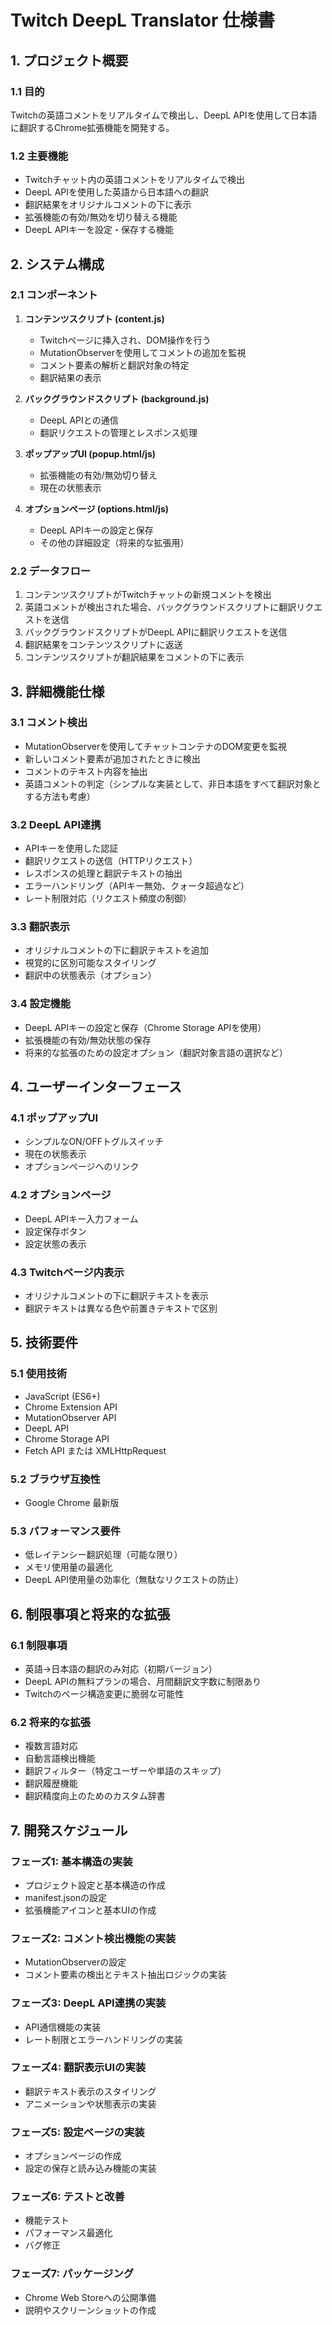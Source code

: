 # Twitch DeepL Translator 仕様書

## 1. プロジェクト概要

### 1.1 目的
Twitchの英語コメントをリアルタイムで検出し、DeepL APIを使用して日本語に翻訳するChrome拡張機能を開発する。

### 1.2 主要機能
- Twitchチャット内の英語コメントをリアルタイムで検出
- DeepL APIを使用した英語から日本語への翻訳
- 翻訳結果をオリジナルコメントの下に表示
- 拡張機能の有効/無効を切り替える機能
- DeepL APIキーを設定・保存する機能

## 2. システム構成

### 2.1 コンポーネント
1. **コンテンツスクリプト (content.js)**
   - Twitchページに挿入され、DOM操作を行う
   - MutationObserverを使用してコメントの追加を監視
   - コメント要素の解析と翻訳対象の特定
   - 翻訳結果の表示

2. **バックグラウンドスクリプト (background.js)**
   - DeepL APIとの通信
   - 翻訳リクエストの管理とレスポンス処理

3. **ポップアップUI (popup.html/js)**
   - 拡張機能の有効/無効切り替え
   - 現在の状態表示

4. **オプションページ (options.html/js)**
   - DeepL APIキーの設定と保存
   - その他の詳細設定（将来的な拡張用）

### 2.2 データフロー
1. コンテンツスクリプトがTwitchチャットの新規コメントを検出
2. 英語コメントが検出された場合、バックグラウンドスクリプトに翻訳リクエストを送信
3. バックグラウンドスクリプトがDeepL APIに翻訳リクエストを送信
4. 翻訳結果をコンテンツスクリプトに返送
5. コンテンツスクリプトが翻訳結果をコメントの下に表示

## 3. 詳細機能仕様

### 3.1 コメント検出
- MutationObserverを使用してチャットコンテナのDOM変更を監視
- 新しいコメント要素が追加されたときに検出
- コメントのテキスト内容を抽出
- 英語コメントの判定（シンプルな実装として、非日本語をすべて翻訳対象とする方法も考慮）

### 3.2 DeepL API連携
- APIキーを使用した認証
- 翻訳リクエストの送信（HTTPリクエスト）
- レスポンスの処理と翻訳テキストの抽出
- エラーハンドリング（APIキー無効、クォータ超過など）
- レート制限対応（リクエスト頻度の制御）

### 3.3 翻訳表示
- オリジナルコメントの下に翻訳テキストを追加
- 視覚的に区別可能なスタイリング
- 翻訳中の状態表示（オプション）

### 3.4 設定機能
- DeepL APIキーの設定と保存（Chrome Storage APIを使用）
- 拡張機能の有効/無効状態の保存
- 将来的な拡張のための設定オプション（翻訳対象言語の選択など）

## 4. ユーザーインターフェース

### 4.1 ポップアップUI
- シンプルなON/OFFトグルスイッチ
- 現在の状態表示
- オプションページへのリンク

### 4.2 オプションページ
- DeepL APIキー入力フォーム
- 設定保存ボタン
- 設定状態の表示

### 4.3 Twitchページ内表示
- オリジナルコメントの下に翻訳テキストを表示
- 翻訳テキストは異なる色や前置きテキストで区別

## 5. 技術要件

### 5.1 使用技術
- JavaScript (ES6+)
- Chrome Extension API
- MutationObserver API
- DeepL API
- Chrome Storage API
- Fetch API または XMLHttpRequest

### 5.2 ブラウザ互換性
- Google Chrome 最新版

### 5.3 パフォーマンス要件
- 低レイテンシー翻訳処理（可能な限り）
- メモリ使用量の最適化
- DeepL API使用量の効率化（無駄なリクエストの防止）

## 6. 制限事項と将来的な拡張

### 6.1 制限事項
- 英語→日本語の翻訳のみ対応（初期バージョン）
- DeepL APIの無料プランの場合、月間翻訳文字数に制限あり
- Twitchのページ構造変更に脆弱な可能性

### 6.2 将来的な拡張
- 複数言語対応
- 自動言語検出機能
- 翻訳フィルター（特定ユーザーや単語のスキップ）
- 翻訳履歴機能
- 翻訳精度向上のためのカスタム辞書

## 7. 開発スケジュール

### フェーズ1: 基本構造の実装
- プロジェクト設定と基本構造の作成
- manifest.jsonの設定
- 拡張機能アイコンと基本UIの作成

### フェーズ2: コメント検出機能の実装
- MutationObserverの設定
- コメント要素の検出とテキスト抽出ロジックの実装

### フェーズ3: DeepL API連携の実装
- API通信機能の実装
- レート制限とエラーハンドリングの実装

### フェーズ4: 翻訳表示UIの実装
- 翻訳テキスト表示のスタイリング
- アニメーションや状態表示の実装

### フェーズ5: 設定ページの実装
- オプションページの作成
- 設定の保存と読み込み機能の実装

### フェーズ6: テストと改善
- 機能テスト
- パフォーマンス最適化
- バグ修正

### フェーズ7: パッケージング
- Chrome Web Storeへの公開準備
- 説明やスクリーンショットの作成
